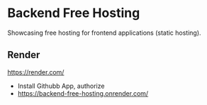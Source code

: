 # Backend Free Hosting

Showcasing free hosting for frontend applications (static hosting).

## Render

https://render.com/

- Install Githubb App, authorize
- https://backend-free-hosting.onrender.com/
